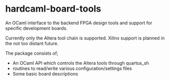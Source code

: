 hardcaml-board-tools
====================

An OCaml interface to the backend FPGA design tools and support for 
specific development boards.

Currently only the Altera tool chain is supported.  Xilinx support is planned
in the not too distant future.

The package consists of;

* An OCaml API which controls the Altera tools through quartus_sh
* routines to read/write various configuration/settings files
* Some basic board descriptions


